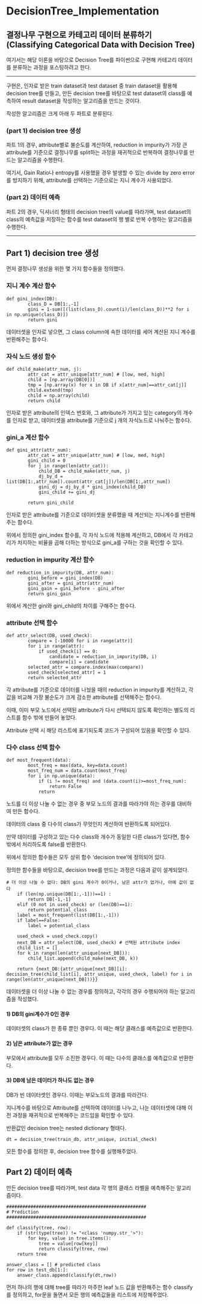 # DecisionTree_Implementation
## 결정나무 구현으로 카테고리 데이터 분류하기 (Classifying Categorical Data with Decision Tree)

여기서는 해당 이론을 바탕으로 Decision Tree를 파이썬으로 구현해 카테고리 데이터를 분류하는 과정을 포스팅하려고 한다.
- - -


구현은, 인자로 받은 train dataset과 test dataset 중 train dataset을 활용해 decision tree를 만들고, 만든 decision tree를 바탕으로 test dataset의 class를 예측하여 result dataset을 작성하는 알고리즘을 만드는 것이다.

작성한 알고리즘은 크게 아래 두 파트로 분류된다.





### (part 1) decision tree 생성

파트 1의 경우, attribute별로 불순도를 계산하여, reduction in impurity가 가장 큰 attribute를 기준으로 결정나무를 split하는 과정을 재귀적으로 반복하여 결정나무를 만드는 알고리즘을 수행한다.

여기서, Gain Ratio나 entropy를 사용했을 경우 발생할 수 있는 divide by zero error를 방지하기 위해, attribute를 선택하는 기준으로는 지니 계수가 사용되었다.



### (part 2) 데이터 예측

파트 2의 경우, 딕셔너리 형태의 decision tree의 value를 따라가며, test dataset의 class의 예측값을 저장하는 함수를 test dataset의 행 별로 반복 수행하는 알고리즘을 수행한다.

- - -

## Part 1) decision tree 생성
먼저 결정나무 생성을 위한 몇 가지 함수들을 정의했다.

 



### 지니 계수 계산 함수

```
def gini_index(DB):
        class_D = DB[1:,-1]
        gini = 1-sum([(list(class_D).count(i)/len(class_D))**2 for i in np.unique(class_D)])
        return gini
```

데이터셋을 인자로 넣으면, 그 class column에 속한 데이터를 세어 계산된 지니 계수를 반환해주는 함수다.

 



### 자식 노드 생성 함수

```
def child_make(attr_num, j):
        attr_cat = attr_unique[attr_num] # [low, med, high]
        child = [np.array(DB[0])] 
        tmp = [np.array(x) for x in DB if x[attr_num]==attr_cat[j]]
        child.extend(tmp)
        child = np.array(child)
        return child
```
        
인자로 받은 attribute의 인덱스 번호와, 그 attribute가 가지고 있는 category의 개수를 인자로 받고, 데이터셋을 attribute를 기준으로 j 개의 자식노드로 나눠주는 함수다.

 



### gini_a 계산 함수

```
def gini_attr(attr_num):
        attr_cat = attr_unique[attr_num] # [low, med, high]
        gini_child = 0
        for j in range(len(attr_cat)):
            child_DB = child_make(attr_num, j)
            dj_by_d = list(DB[1:,attr_num]).count(attr_cat[j])/len(DB[1:,attr_num])
            gini_dj = dj_by_d * gini_index(child_DB)
            gini_child += gini_dj
            
        return gini_child
```

인자로 받은 attribute를 기준으로 데이터셋을 분류했을 때 계산되는 지니계수를 반환해주는 함수다.

위에서 정의한 gini_index 함수를, 각 자식 노드에 적용해 계산하고, DB에서 각 카테고리가 차지하는 비율을 곱해 더하는 방식으로 gini_a를 구하는 것을 확인할 수 있다.





### reduction in impurity 계산 함수

```
def reduction_in_impurity(DB, attr_num):
        gini_before = gini_index(DB)
        gini_after = gini_attr(attr_num)
        gini_gain = gini_before - gini_after
        return gini_gain
```

위에서 계산한 gini와 gini_child의 차이를 구해주는 함수다.

 



### attribute 선택 함수
```
def attr_select(DB, used_check):
        compare = [-10000 for i in range(attr)]
        for i in range(attr):
            if used_check[i] == 0:
                candidate = reduction_in_impurity(DB, i)
                compare[i] = candidate
        selected_attr = compare.index(max(compare))
        used_check[selected_attr] = 1
        return selected_attr
```

각 attribute를 기준으로 데이터를 나눴을 때의 reduction in impurity를 계산하고, 각 값을 비교해 가장 불순도가 크게 감소한 attribute를 선택해주는 함수다.

이때, 이미 부모 노드에서 선택된 attribute가 다시 선택되지 않도록 확인하는 별도의 리스트를 함수 밖에 만들어 놓았다.

Attribute 선택 시 해당 리스트에 표기되도록 코드가 구성되어 있음을 확인할 수 있다.





### 다수 class 선택 함수

```
def most_frequent(data):
        most_freq = max(data, key=data.count)
        most_freq_num = data.count(most_freq)
        for i in np.unique(data):
            if (i != most_freq) and (data.count(i)>=most_freq_num):
                return False
            return
```

노드를 더 이상 나눌 수 없는 경우 중 부모 노드의 결과를 따라가야 하는 경우를 대비하여 만든 함수다.

데이터의 class 중 다수의 class가 무엇인지 계산하여 반환하도록 되어있다.

만약 데이터를 구성하고 있는 다수 class와 개수가 동일한 다른 class가 있다면, 함수 밖에서 처리하도록 false를 반환한다.



위에서 정의한 함수들은 모두 상위 함수 ‘decision tree’에 정의되어 있다.

정의한 함수들을 바탕으로, decision tree를 만드는 과정은 다음과 같이 설계되었다.

```
# 더 이상 나눌 수 없다: DB의 gini 계수가 0이거나, 남은 attr가 없거나, 아예 값이 없다
    if (len(np.unique(DB[1:,-1]))==1) :
        return DB[-1,-1]
    elif (0 not in used_check) or (len(DB)==1):
        return potential_class
    label = most_frequent(list(DB[1:,-1]))
    if label==False:
        label = potential_class
    
    used_check = used_check.copy()
    next_DB = attr_select(DB, used_check) # 선택된 attribute index
    child_list = []
    for k in range(len(attr_unique[next_DB])):
        child_list.append(child_make(next_DB, k))
        
    return {next_DB:{attr_unique[next_DB][i]: decision_tree(child_list[i], attr_unique, used_check, label) for i in range(len(attr_unique[next_DB]))}}
```

데이터셋을 더 이상 나눌 수 없는 경우를 정의하고, 각각의 경우 수행되어야 하는 알고리즘을 작성했다.



#### 1)    DB의 gini계수가 0인 경우

데이터셋의 class가 한 종류 뿐인 경우다. 이 때는 해당 클래스를 예측값으로 반환한다.

#### 2)    남은 attribute가 없는 경우

부모에서 attribute를 모두 소진한 경우다. 이 때는 다수의 클래스를 예측값으로 반환한다.

#### 3)    DB에 남은 데이터가 하나도 없는 경우

DB가 빈 데이터셋인 경우다. 이때는 부모노드의 결과를 따라간다.



지니계수를 바탕으로 Attribute를 선택하여 데이터를 나누고, 나눈 데이터셋에 대해 이전 과정을 재귀적으로 반복해주는 코드임을 확인할 수 있다.



반환값인 decision tree는 nested dictionary 형태다.

```
dt = decision_tree(train_db, attr_unique, initial_check)
```

모든 함수를 정의한 후, decision tree 함수를 실행해주었다.


## Part 2) 데이터 예측


만든 decision tree를 따라가며, test data 각 행의 클래스 라벨을 예측해주는 알고리즘이다.

```
####################################################
# Prediction
####################################################

def classify(tree, row):
    if (str(type(tree)) != "<class 'numpy.str_'>"):
        for key, value in tree.items():
            tree = value[row[key]]
            return classify(tree, row)
    return tree

answer_class = [] # predicted class
for row in test_db[1:]:
    answer_class.append(classify(dt,row))
```

먼저 하나의 행에 대해 tree를 따라가 마주한 leaf 노드 값을 반환해주는 함수 classify를 정의하고, for문을 돌면서 모든 행의 예측값들을 리스트에 저장해주었다.
